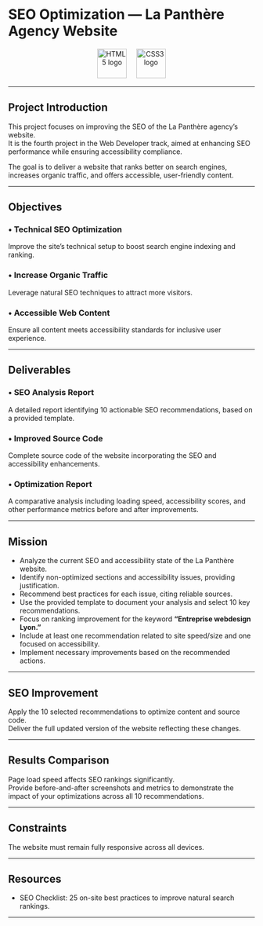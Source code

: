# SEO Optimization — La Panthère Agency Website

<p align="center">
  <img src="https://cdn.jsdelivr.net/gh/devicons/devicon/icons/html5/html5-original-wordmark.svg" alt="HTML5 logo" height="60" />
  &nbsp;&nbsp;&nbsp;
  <img src="https://cdn.jsdelivr.net/gh/devicons/devicon/icons/css3/css3-original.svg" alt="CSS3 logo" height="60" />
</p>

---

## Project Introduction

This project focuses on improving the SEO of the La Panthère agency’s website.  
It is the fourth project in the Web Developer track, aimed at enhancing SEO performance while ensuring accessibility compliance.

The goal is to deliver a website that ranks better on search engines, increases organic traffic, and offers accessible, user-friendly content.

---

## Objectives

### • Technical SEO Optimization  
Improve the site’s technical setup to boost search engine indexing and ranking.

### • Increase Organic Traffic  
Leverage natural SEO techniques to attract more visitors.

### • Accessible Web Content  
Ensure all content meets accessibility standards for inclusive user experience.

---

## Deliverables

### • SEO Analysis Report  
A detailed report identifying 10 actionable SEO recommendations, based on a provided template.

### • Improved Source Code  
Complete source code of the website incorporating the SEO and accessibility enhancements.

### • Optimization Report  
A comparative analysis including loading speed, accessibility scores, and other performance metrics before and after improvements.

---

## Mission

- Analyze the current SEO and accessibility state of the La Panthère website.  
- Identify non-optimized sections and accessibility issues, providing justification.  
- Recommend best practices for each issue, citing reliable sources.  
- Use the provided template to document your analysis and select 10 key recommendations.  
- Focus on ranking improvement for the keyword **“Entreprise webdesign Lyon.”**  
- Include at least one recommendation related to site speed/size and one focused on accessibility.  
- Implement necessary improvements based on the recommended actions.

---

## SEO Improvement

Apply the 10 selected recommendations to optimize content and source code.  
Deliver the full updated version of the website reflecting these changes.

---

## Results Comparison

Page load speed affects SEO rankings significantly.  
Provide before-and-after screenshots and metrics to demonstrate the impact of your optimizations across all 10 recommendations.

---

## Constraints

The website must remain fully responsive across all devices.

---

## Resources

- SEO Checklist: 25 on-site best practices to improve natural search rankings.

---
